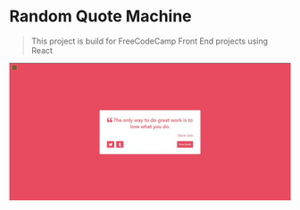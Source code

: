 # Random Quote Machine

> This project is build for FreeCodeCamp Front End projects using React

![Screenshot](./imgs/show.jpg?raw=true 'Title')
